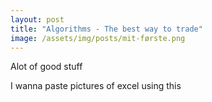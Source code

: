 ```yaml
---
layout: post
title: "Algorithms - The best way to trade"
image: /assets/img/posts/mit-første.png
---
```


Alot of good stuff

I wanna paste pictures of excel using this
